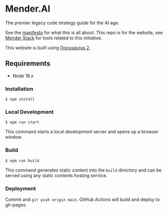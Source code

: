 # Mender.AI

The premier legacy code strategy guide for the AI age.

See the [manifesto](https://mender.ai/docs/intro) for what this is all about. This repo is for the website, see [Mender Stack](https://mender.ai/docs/mender-stack) for tools related to this initiative.

This website is built using [Docusaurus 2](https://docusaurus.io/).

## Requirements

* Node 18.x

### Installation

```
$ npm install
```

### Local Development

```
$ npm run start
```

This command starts a local development server and opens up a browser window.

### Build

```
$ npm run build
```

This command generates static content into the `build` directory and can be served using any static contents hosting service.

### Deployment

Commit and `git push origin main`. GitHub Actions will build and deploy to gh-pages.
